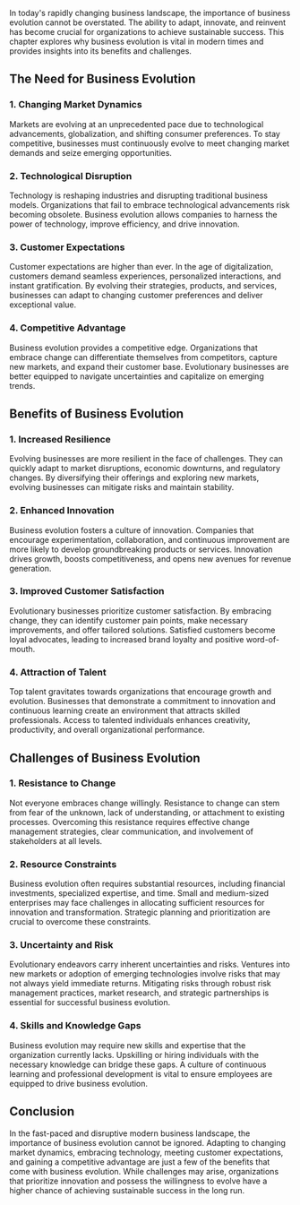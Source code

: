 
In today's rapidly changing business landscape, the importance of business evolution cannot be overstated. The ability to adapt, innovate, and reinvent has become crucial for organizations to achieve sustainable success. This chapter explores why business evolution is vital in modern times and provides insights into its benefits and challenges.

The Need for Business Evolution
-------------------------------

### 1. Changing Market Dynamics

Markets are evolving at an unprecedented pace due to technological advancements, globalization, and shifting consumer preferences. To stay competitive, businesses must continuously evolve to meet changing market demands and seize emerging opportunities.

### 2. Technological Disruption

Technology is reshaping industries and disrupting traditional business models. Organizations that fail to embrace technological advancements risk becoming obsolete. Business evolution allows companies to harness the power of technology, improve efficiency, and drive innovation.

### 3. Customer Expectations

Customer expectations are higher than ever. In the age of digitalization, customers demand seamless experiences, personalized interactions, and instant gratification. By evolving their strategies, products, and services, businesses can adapt to changing customer preferences and deliver exceptional value.

### 4. Competitive Advantage

Business evolution provides a competitive edge. Organizations that embrace change can differentiate themselves from competitors, capture new markets, and expand their customer base. Evolutionary businesses are better equipped to navigate uncertainties and capitalize on emerging trends.

Benefits of Business Evolution
------------------------------

### 1. Increased Resilience

Evolving businesses are more resilient in the face of challenges. They can quickly adapt to market disruptions, economic downturns, and regulatory changes. By diversifying their offerings and exploring new markets, evolving businesses can mitigate risks and maintain stability.

### 2. Enhanced Innovation

Business evolution fosters a culture of innovation. Companies that encourage experimentation, collaboration, and continuous improvement are more likely to develop groundbreaking products or services. Innovation drives growth, boosts competitiveness, and opens new avenues for revenue generation.

### 3. Improved Customer Satisfaction

Evolutionary businesses prioritize customer satisfaction. By embracing change, they can identify customer pain points, make necessary improvements, and offer tailored solutions. Satisfied customers become loyal advocates, leading to increased brand loyalty and positive word-of-mouth.

### 4. Attraction of Talent

Top talent gravitates towards organizations that encourage growth and evolution. Businesses that demonstrate a commitment to innovation and continuous learning create an environment that attracts skilled professionals. Access to talented individuals enhances creativity, productivity, and overall organizational performance.

Challenges of Business Evolution
--------------------------------

### 1. Resistance to Change

Not everyone embraces change willingly. Resistance to change can stem from fear of the unknown, lack of understanding, or attachment to existing processes. Overcoming this resistance requires effective change management strategies, clear communication, and involvement of stakeholders at all levels.

### 2. Resource Constraints

Business evolution often requires substantial resources, including financial investments, specialized expertise, and time. Small and medium-sized enterprises may face challenges in allocating sufficient resources for innovation and transformation. Strategic planning and prioritization are crucial to overcome these constraints.

### 3. Uncertainty and Risk

Evolutionary endeavors carry inherent uncertainties and risks. Ventures into new markets or adoption of emerging technologies involve risks that may not always yield immediate returns. Mitigating risks through robust risk management practices, market research, and strategic partnerships is essential for successful business evolution.

### 4. Skills and Knowledge Gaps

Business evolution may require new skills and expertise that the organization currently lacks. Upskilling or hiring individuals with the necessary knowledge can bridge these gaps. A culture of continuous learning and professional development is vital to ensure employees are equipped to drive business evolution.

Conclusion
----------

In the fast-paced and disruptive modern business landscape, the importance of business evolution cannot be ignored. Adapting to changing market dynamics, embracing technology, meeting customer expectations, and gaining a competitive advantage are just a few of the benefits that come with business evolution. While challenges may arise, organizations that prioritize innovation and possess the willingness to evolve have a higher chance of achieving sustainable success in the long run.
